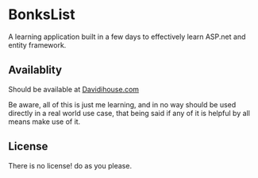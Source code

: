 # BonksList

A learning application built in a few days to effectively learn ASP.net and entity framework.

## Availablity

Should be available at [Davidihouse.com](http://www.davidihouse.com)

Be aware, all of this is just me learning, and in no way should be used directly in a real world use case, that being said if any of it is helpful by all means make use of it.

## License
There is no license! do as you please.
